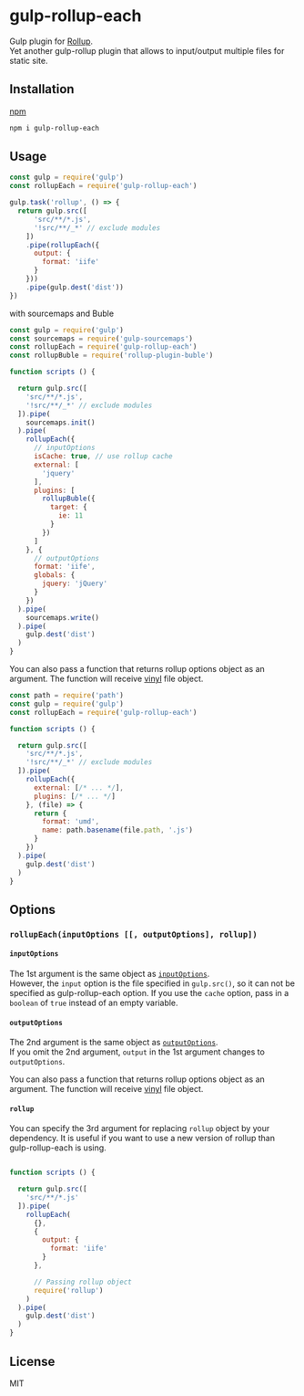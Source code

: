 # gulp-rollup-each

Gulp plugin for [Rollup](https://rollupjs.org).<br>
Yet another gulp-rollup plugin that allows to input/output multiple files for static site.

## Installation

[npm](https://www.npmjs.com/package/gulp-rollup-each)

```sh
npm i gulp-rollup-each
```

## Usage

```js
const gulp = require('gulp')
const rollupEach = require('gulp-rollup-each')

gulp.task('rollup', () => {
  return gulp.src([
      'src/**/*.js',
      '!src/**/_*' // exclude modules
    ])
    .pipe(rollupEach({
      output: {
        format: 'iife'
      }
    }))
    .pipe(gulp.dest('dist'))
})
```

with sourcemaps and Buble

```js
const gulp = require('gulp')
const sourcemaps = require('gulp-sourcemaps')
const rollupEach = require('gulp-rollup-each')
const rollupBuble = require('rollup-plugin-buble')

function scripts () {

  return gulp.src([
    'src/**/*.js',
    '!src/**/_*' // exclude modules
  ]).pipe(
    sourcemaps.init()
  ).pipe(
    rollupEach({
      // inputOptions
      isCache: true, // use rollup cache
      external: [
        'jquery'
      ],
      plugins: [
        rollupBuble({
          target: {
            ie: 11
          }
        })
      ]
    }, {
      // outputOptions
      format: 'iife',
      globals: {
        jquery: 'jQuery'
      }
    })
  ).pipe(
    sourcemaps.write()
  ).pipe(
    gulp.dest('dist')
  )
}
```

You can also pass a function that returns rollup options object as an argument. The function will receive [vinyl](https://github.com/gulpjs/vinyl) file object.

```js
const path = require('path')
const gulp = require('gulp')
const rollupEach = require('gulp-rollup-each')

function scripts () {

  return gulp.src([
    'src/**/*.js',
    '!src/**/_*' // exclude modules
  ]).pipe(
    rollupEach({
      external: [/* ... */],
      plugins: [/* ... */]
    }, (file) => {
      return {
        format: 'umd',
        name: path.basename(file.path, '.js')
      }
    })
  ).pipe(
    gulp.dest('dist')
  )
}
```

## Options

### `rollupEach(inputOptions [[, outputOptions], rollup])`

#### `inputOptions`

The 1st argument is the same object as [`inputOptions`](https://rollupjs.org/#inputoptions).<br>
However, the `input` option is the file specified in `gulp.src()`, so it can not be specified as gulp-rollup-each option. If you use the `cache` option, pass in a `boolean` of `true` instead of an empty variable.

#### `outputOptions`

The 2nd argument is the same object as [`outputOptions`](https://rollupjs.org/#outputoptions).<br>
If you omit the 2nd argument, `output` in the 1st argument changes to `outputOptions`.

You can also pass a function that returns rollup options object as an argument. The function will receive [vinyl](https://github.com/gulpjs/vinyl) file object.

#### `rollup`

You can specify the 3rd argument for replacing `rollup` object by your dependency. It is useful if you want to use a new version of rollup than gulp-rollup-each is using.

```js

function scripts () {

  return gulp.src([
    'src/**/*.js'
  ]).pipe(
    rollupEach(
      {},
      {
        output: {
          format: 'iife'
        }
      },

      // Passing rollup object
      require('rollup')
    )
  ).pipe(
    gulp.dest('dist')
  )
}

```

## License

MIT
